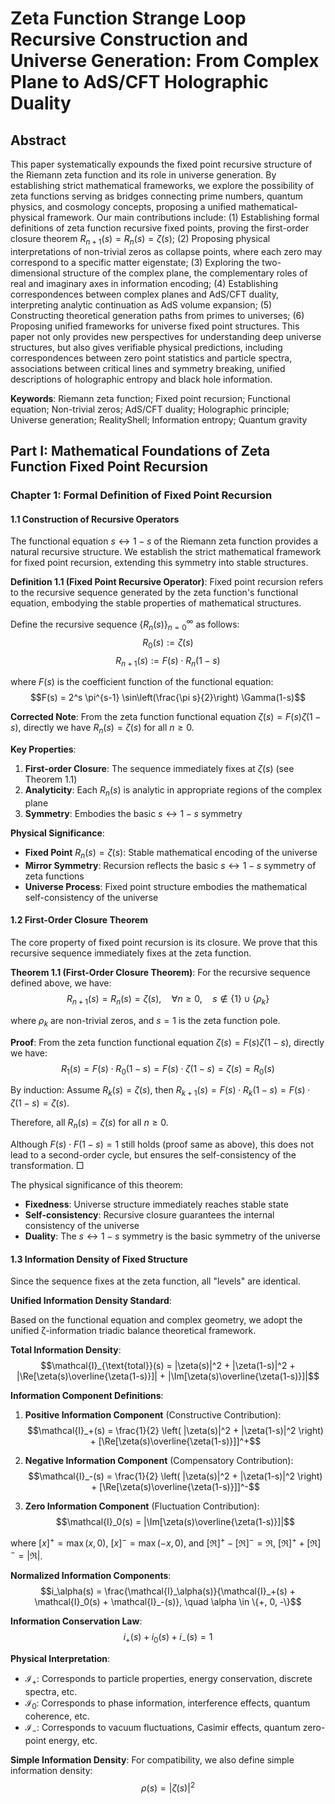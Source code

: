 # Zeta Function Strange Loop Recursive Construction and Universe Generation: From Complex Plane to AdS/CFT Holographic Duality

## Abstract

This paper systematically expounds the fixed point recursive structure of the Riemann zeta function and its role in universe generation. By establishing strict mathematical frameworks, we explore the possibility of zeta functions serving as bridges connecting prime numbers, quantum physics, and cosmology concepts, proposing a unified mathematical-physical framework. Our main contributions include: (1) Establishing formal definitions of zeta function recursive fixed points, proving the first-order closure theorem $R_{n+1}(s) = R_n(s) = \zeta(s)$; (2) Proposing physical interpretations of non-trivial zeros as collapse points, where each zero may correspond to a specific matter eigenstate; (3) Exploring the two-dimensional structure of the complex plane, the complementary roles of real and imaginary axes in information encoding; (4) Establishing correspondences between complex planes and AdS/CFT duality, interpreting analytic continuation as AdS volume expansion; (5) Constructing theoretical generation paths from primes to universes; (6) Proposing unified frameworks for universe fixed point structures. This paper not only provides new perspectives for understanding deep universe structures, but also gives verifiable physical predictions, including correspondences between zero point statistics and particle spectra, associations between critical lines and symmetry breaking, unified descriptions of holographic entropy and black hole information.

**Keywords**: Riemann zeta function; Fixed point recursion; Functional equation; Non-trivial zeros; AdS/CFT duality; Holographic principle; Universe generation; RealityShell; Information entropy; Quantum gravity

## Part I: Mathematical Foundations of Zeta Function Fixed Point Recursion

### Chapter 1: Formal Definition of Fixed Point Recursion

#### 1.1 Construction of Recursive Operators

The functional equation $s \leftrightarrow 1-s$ of the Riemann zeta function provides a natural recursive structure. We establish the strict mathematical framework for fixed point recursion, extending this symmetry into stable structures.

**Definition 1.1 (Fixed Point Recursive Operator)**:
Fixed point recursion refers to the recursive sequence generated by the zeta function's functional equation, embodying the stable properties of mathematical structures.

Define the recursive sequence $\{R_n(s)\}_{n=0}^{\infty}$ as follows:
$$R_0(s) := \zeta(s)$$
$$R_{n+1}(s) := F(s) \cdot R_n(1-s)$$

where $F(s)$ is the coefficient function of the functional equation:
$$F(s) = 2^s \pi^{s-1} \sin\left(\frac{\pi s}{2}\right) \Gamma(1-s)$$

**Corrected Note**: From the zeta function functional equation $\zeta(s) = F(s) \zeta(1-s)$, directly we have $R_n(s) = \zeta(s)$ for all $n \geq 0$.

**Key Properties**:
1. **First-order Closure**: The sequence immediately fixes at $\zeta(s)$ (see Theorem 1.1)
2. **Analyticity**: Each $R_n(s)$ is analytic in appropriate regions of the complex plane
3. **Symmetry**: Embodies the basic $s \leftrightarrow 1-s$ symmetry

**Physical Significance**:
- **Fixed Point** $R_n(s) = \zeta(s)$: Stable mathematical encoding of the universe
- **Mirror Symmetry**: Recursion reflects the basic $s \leftrightarrow 1-s$ symmetry of zeta functions
- **Universe Process**: Fixed point structure embodies the mathematical self-consistency of the universe

#### 1.2 First-Order Closure Theorem

The core property of fixed point recursion is its closure. We prove that this recursive sequence immediately fixes at the zeta function.

**Theorem 1.1 (First-Order Closure Theorem)**:
For the recursive sequence defined above, we have:
$$R_{n+1}(s) = R_n(s) = \zeta(s), \quad \forall n \geq 0, \quad s \notin \{1\} \cup \{\rho_k\}$$

where $\rho_k$ are non-trivial zeros, and $s=1$ is the zeta function pole.

**Proof**:
From the zeta function functional equation $\zeta(s) = F(s) \zeta(1-s)$, directly we have:
$$R_1(s) = F(s) \cdot R_0(1-s) = F(s) \cdot \zeta(1-s) = \zeta(s) = R_0(s)$$

By induction: Assume $R_k(s) = \zeta(s)$, then $R_{k+1}(s) = F(s) \cdot R_k(1-s) = F(s) \cdot \zeta(1-s) = \zeta(s)$.

Therefore, all $R_n(s) = \zeta(s)$ for all $n \geq 0$.

Although $F(s) \cdot F(1-s) = 1$ still holds (proof same as above), this does not lead to a second-order cycle, but ensures the self-consistency of the transformation. □

The physical significance of this theorem:
- **Fixedness**: Universe structure immediately reaches stable state
- **Self-consistency**: Recursive closure guarantees the internal consistency of the universe
- **Duality**: The $s \leftrightarrow 1-s$ symmetry is the basic symmetry of the universe

#### 1.3 Information Density of Fixed Structure

Since the sequence fixes at the zeta function, all "levels" are identical.

**Unified Information Density Standard**:

Based on the functional equation and complex geometry, we adopt the unified ζ-information triadic balance theoretical framework.

**Total Information Density**:
$$\mathcal{I}_{\text{total}}(s) = |\zeta(s)|^2 + |\zeta(1-s)|^2 + |\Re[\zeta(s)\overline{\zeta(1-s)}]| + |\Im[\zeta(s)\overline{\zeta(1-s)}]|$$

**Information Component Definitions**:
1. **Positive Information Component** (Constructive Contribution):
$$\mathcal{I}_+(s) = \frac{1}{2} \left( |\zeta(s)|^2 + |\zeta(1-s)|^2 \right) + [\Re[\zeta(s)\overline{\zeta(1-s)}]]^+$$

2. **Negative Information Component** (Compensatory Contribution):
$$\mathcal{I}_-(s) = \frac{1}{2} \left( |\zeta(s)|^2 + |\zeta(1-s)|^2 \right) + [\Re[\zeta(s)\overline{\zeta(1-s)}]]^-$$

3. **Zero Information Component** (Fluctuation Contribution):
$$\mathcal{I}_0(s) = |\Im[\zeta(s)\overline{\zeta(1-s)}]|$$

where $[x]^+ = \max(x, 0)$, $[x]^- = \max(-x, 0)$, and $[\Re]^+ - [\Re]^- = \Re$, $[\Re]^+ + [\Re]^- = |\Re|$.

**Normalized Information Components**:
$$i_\alpha(s) = \frac{\mathcal{I}_\alpha(s)}{\mathcal{I}_+(s) + \mathcal{I}_0(s) + \mathcal{I}_-(s)}, \quad \alpha \in \{+, 0, -\}$$

**Information Conservation Law**:
$$i_+(s) + i_0(s) + i_-(s) = 1$$

**Physical Interpretation**:
- $\mathcal{I}_+$: Corresponds to particle properties, energy conservation, discrete spectra, etc.
- $\mathcal{I}_0$: Corresponds to phase information, interference effects, quantum coherence, etc.
- $\mathcal{I}_-$: Corresponds to vacuum fluctuations, Casimir effects, quantum zero-point energy, etc.

**Simple Information Density**:
For compatibility, we also define simple information density:
$$\rho(s) = |\zeta(s)|^2$$

